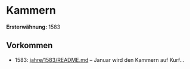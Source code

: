 # Kammern

**Ersterwähnung:** 1583

## Vorkommen
- 1583: [jahre/1583/README.md](../jahre/1583/README.md) – Januar wird den Kammern auf Kurf...
